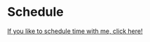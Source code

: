 # Schedule

<!-- source: `{{ page.path }}`-->

<!-- Calendly link widget begin -->
<link href="https://assets.calendly.com/assets/external/widget.css" rel="stylesheet">
<script src="https://assets.calendly.com/assets/external/widget.js" type="text/javascript" async></script>
<a href="" onclick="Calendly.initPopupWidget({url: 'https://calendly.com/jjbaek35/30min'});return false;">If you like to schedule time with me, click here!</a>
<!-- Calendly link widget end -->
